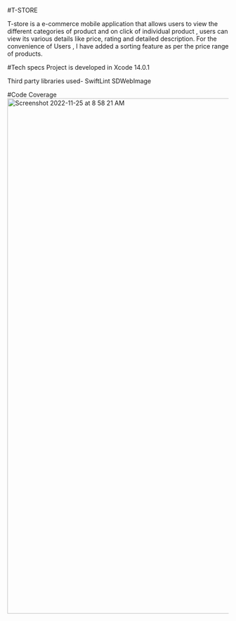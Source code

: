 
#T-STORE

T-store is a e-commerce mobile application that allows users to view the different categories of product and on click of individual product , users can view its various details like price, rating and detailed description. For the convenience of Users , I have added a sorting feature as per the price range of products.

#Tech specs
Project is developed in Xcode 14.0.1

Third party libraries used-
SwiftLint 
SDWebImage

#Code Coverage
<img width="1171" alt="Screenshot 2022-11-25 at 8 58 21 AM" src="https://user-images.githubusercontent.com/23445724/203895894-794973f3-1338-4c5e-9f72-f71111a5d749.png">


